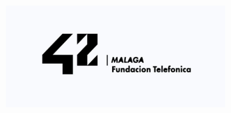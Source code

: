 <a href="#" onclick="return false;"><img alt="42 Logo" src="https://github.com/unisraporelmundo/Cursus42/blob/main/assets/42-malaga-logo.jpg"></a>
